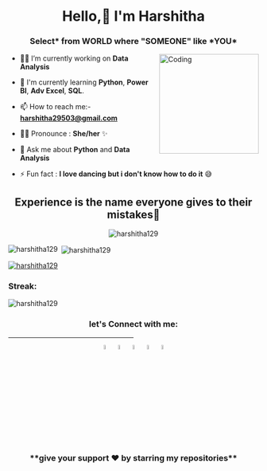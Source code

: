 <h1 align="center">Hello,<span class="wave">👋</span> I'm Harshitha</h1>
<h3 align="center">Select* from WORLD where "SOMEONE" like *YOU* </h3>
<img align="right" alt="Coding" width="200" src="https://c.tenor.com/AlUkiGkR2j8AAAAM/new-game-ahagon-umiko-programming.gif..">

- 👩‍💻 I’m currently working on  **Data Analysis**

- 🌱 I'm currently learning **Python**, **Power BI**, **Adv Excel**, **SQL**.

- 📫 How to reach me:- **harshitha29503@gmail.com**

- 👩‍💻 Pronounce : **She/her** ✨

- 💬 Ask me about **Python** and **Data Analysis**

- ⚡ Fun fact : **I love dancing but i don't know how to do it** 😅 

<h2 align="center">Experience is the name everyone gives to their mistakes🫡</h2>


<p align="center"> <img src="https://komarev.com/ghpvc/?username=harshitha129&label=Profile%20views&color=DC143C&style=flat" alt="harshitha129" /> </p>


<p><img align="left" src="https://github-readme-stats.vercel.app/api?username=harshitha129&count_private=true&show_icons=true&theme=merko" alt="harshitha129" /></p>

<p>&nbsp;<img align="center" src="https://github-readme-stats.vercel.app/api/top-langs/?username=HARSHITHA129&show_icons=true&theme=merko" alt="harshitha129" /></p>

<p align="left"> <a href="https://github.com/ryo-ma/github-profile-trophy"><img src="https://github-profile-trophy.vercel.app/?username=harshitha129" alt="harshitha129" /></a> </p>

<h3 align="left">Streak:</h3>
<p><img align="center" src="https://github-readme-streak-stats.herokuapp.com/?user=harshitha129&theme=merko" alt="harshitha129" /></p>

<h3 align="center">let's Connect with me:</h3>
<hr style="width:50%;text-align:left;margin-left:0">
<p align="center">
<a href="https://linkedin.com/in/harshitha chokkapu" target="_blank"><img align="center" src="https://www.freepnglogos.com/uploads/linkedin-blue-style-logo-png-0.png" alt="harshitha chokkapu" width="5%" /></a>
<a href="https://www.instagram.com/h.a.r.s.h.i.t.h.a_29/" target="_blank" ><img align="center" src="https://image.similarpng.com/very-thumbnail/2020/04/Instagram-logo-modern-paint-splash-social-media-png.png" alt="h.a.r.s.h.i.t.h.a_29" width="5%" /></a>
<a href="https://www.hackerrank.com/harshitha29503" target="_blank" ><img align="center" src="https://mitaoe.ac.in/assets/images/club/hackerrank.png" alt="harshitha29503" width="5%" /></a>
<a href="https://www.leetcode.com/harshitha29" target="_blank" ><img align="center" src="https://upload.wikimedia.org/wikipedia/commons/8/8e/LeetCode_Logo_1.png" alt="harshitha29" width="5%" /></a>
<a href="https://www.sololearn.com/profile/22705673" target="_blank" ><img align="center" src="https://blob.sololearn.com/avatars/sololearn.png" alt="Harshitha" width="5%" /></a></p>
<h3 align="center">**give your support ❤ by starring my repositories**</h3>

